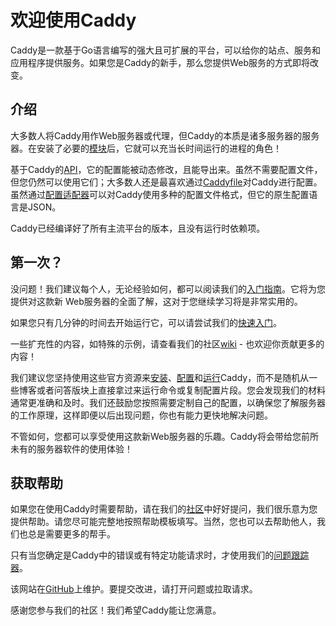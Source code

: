 # 欢迎使用Caddy

Caddy是一款基于Go语言编写的强大且可扩展的平台，可以给你的站点、服务和应用程序提供服务。如果您是Caddy的新手，那么您提供Web服务的方式即将改变。

## 介绍
大多数人将Caddy用作Web服务器或代理，但Caddy的本质是诸多服务器的服务器。在安装了必要的[模块](modules/readme.md)后，它就可以充当长时间运行的进程的角色！

基于Caddy的[API](api.md)，它的配置能被动态修改，且能导出来。虽然不需要配置文件，但您仍然可以使用它们；大多数人还是最喜欢通过[Caddyfile](caddyfile.md)对Caddy进行配置。虽然通过[配置适配器](config-adapters.md)可以对Caddy使用多种的配置文件格式，但它的原生配置语言是JSON。

Caddy已经编译好了所有主流平台的版本，且没有运行时依赖项。

## 第一次？
没问题！我们建议每个人，无论经验如何，都可以阅读我们的[入门指南](getting-started.md)。它将为您提供对这款新 Web服务器的全面了解，这对于您继续学习将是非常实用的。

如果您只有几分钟的时间去开始运行它，可以请尝试我们的[快速入门](quick-starts.md)。

一些扩充性的内容，如特殊的示例，请查看我们的社区[wiki](https://caddy.community/c/wiki/13) - 也欢迎你贡献更多的内容！

我们建议您坚持使用这些官方资源来[安装](install.md)、[配置](configure.md)和[运行](command-line.md)Caddy，而不是随机从一些博客或者问答版块上直接拿过来运行命令或复制配置片段。您会发现我们的材料通常更准确和及时。我们还鼓励您按照需要定制自己的配置，以确保您了解服务器的工作原理，这样即便以后出现问题，你也有能力更快地解决问题。

不管如何，您都可以享受使用这款新Web服务器的乐趣。Caddy将会带给您前所未有的服务器软件的使用体验！

## 获取帮助

如果您在使用Caddy时需要帮助，请在我们的[社区](https://caddy.community/)中好好提问，我们很乐意为您提供帮助。请您尽可能完整地按照帮助模板填写。当然，您也可以去帮助他人，我们也总是需要更多的帮手。

只有当您确定是Caddy中的错误或有特定功能请求时，才使用我们的[问题跟踪器](https://github.com/caddyserver/caddy/issues)。

该网站在[GitHub](https://github.com/caddyserver/website)上维护。要提交改进，请打开问题或拉取请求。

感谢您参与我们的社区！我们希望Caddy能让您满意。
